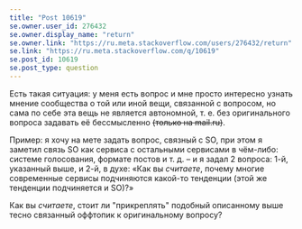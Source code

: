 ```yaml
---
title: "Post 10619"
se.owner.user_id: 276432
se.owner.display_name: "return"
se.owner.link: "https://ru.meta.stackoverflow.com/users/276432/return"
se.link: "https://ru.meta.stackoverflow.com/q/10619"
se.post_id: 10619
se.post_type: question
---
```

<p>Есть такая ситуация: у меня есть вопрос и мне просто интересно узнать мнение сообщества о той или иной вещи, связанной с вопросом, но сама по себе эта вещь не является автономной, т. е. без оригинального вопроса задавать её бессмысленно <s>(только на mail.ru)</s>.</p>
<p>Пример: я хочу на мете задать вопрос, связный с SO, при этом я заметил связь SO как сервиса с остальными сервисами в чём-либо: системе голосования, формате постов и т. д. – и я задал 2 вопроса: 1-й, указанный выше, и 2-й, в духе: «Как вы <em>считаете</em>, почему многие современные сервисы подчиняются какой-то тенденции (этой же тенденции подчиняется и SO)?»</p>
<p>Как вы <em>считаете</em>, стоит ли &quot;прикреплять&quot; подобный описанному выше тесно связанный оффтопик к оригинальному вопросу?</p>
